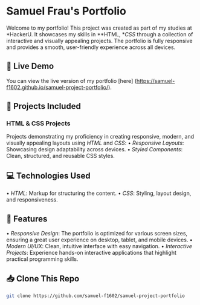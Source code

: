# Samuel Frau's Portfolio

Welcome to my portfolio! This project was created as part of my studies at *HackerU. It showcases my skills in **HTML, **CSS* through a collection of interactive and visually appealing projects. The portfolio is fully responsive and provides a smooth, user-friendly experience across all devices.

## 🔗 Live Demo
You can view the live version of my portfolio [here] (https://samuel-f1602.github.io/samuel-project-portfolio/).

## 📂 Projects Included

### HTML & CSS Projects
Projects demonstrating my proficiency in creating responsive, modern, and visually appealing layouts using *HTML* and *CSS*:
•⁠  ⁠*Responsive Layouts*: Showcasing design adaptability across devices.
•⁠  ⁠*Styled Components*: Clean, structured, and reusable CSS styles.

## 💻 Technologies Used
•⁠  ⁠*HTML*: Markup for structuring the content.
•⁠  ⁠*CSS*: Styling, layout design, and responsiveness.

## 🚀 Features
•⁠  ⁠*Responsive Design*: The portfolio is optimized for various screen sizes, ensuring a great user experience on desktop, tablet, and mobile devices.
•⁠  ⁠*Modern UI/UX*: Clean, intuitive interface with easy navigation.
•⁠  ⁠*Interactive Projects*: Experience hands-on interactive applications that highlight practical programming skills.
  
## 📥 Clone This Repo
```bash
git clone https://github.com/samuel-f1602/samuel-project-portfolio
